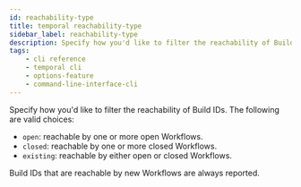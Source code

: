```yaml
---
id: reachability-type
title: temporal reachability-type
sidebar_label: reachability-type
description: Specify how you'd like to filter the reachability of Build IDs
tags:
    - cli reference
    - temporal cli
    - options-feature
    - command-line-interface-cli
---
```


Specify how you'd like to filter the reachability of Build IDs.
The following are valid choices:

- `open`: reachable by one or more open Workflows.
- `closed`: reachable by one or more closed Workflows.
- `existing`: reachable by either open or closed Workflows.

Build IDs that are reachable by new Workflows are always reported.

